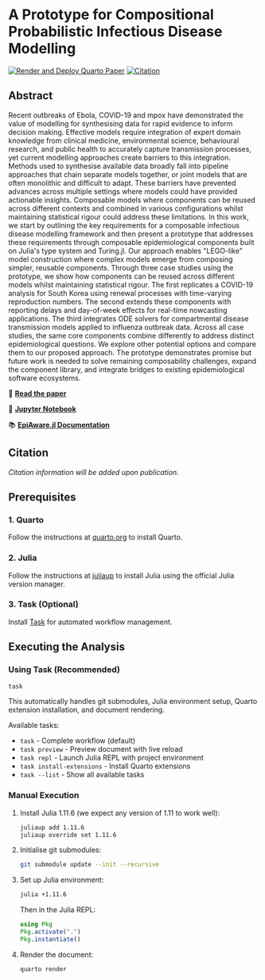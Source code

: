 # A Prototype for Compositional Probabilistic Infectious Disease Modelling

[![Render and Deploy Quarto Paper](https://github.com/EpiAware/PrototypeCompositionalProbablisticInfectiousDiseaseModelling/actions/workflows/render-and-deploy.yml/badge.svg)](https://github.com/EpiAware/PrototypeCompositionalProbablisticInfectiousDiseaseModelling/actions/workflows/render-and-deploy.yml)
[![Citation](https://img.shields.io/badge/Cite-CFF-blue)](https://github.com/EpiAware/PrototypeCompositionalProbablisticInfectiousDiseaseModelling/blob/main/CITATION.cff)

## Abstract

Recent outbreaks of Ebola, COVID-19 and mpox have demonstrated the value of modelling for synthesising data for rapid evidence to inform decision making. Effective models require integration of expert domain knowledge from clinical medicine, environmental science, behavioural research, and public health to accurately capture transmission processes, yet current modelling approaches create barriers to this integration. Methods used to synthesise available data broadly fall into pipeline approaches that chain separate models together, or joint models that are often monolithic and difficult to adapt. These barriers have prevented advances across multiple settings where models could have provided actionable insights. Composable models where components can be reused across different contexts and combined in various configurations whilst maintaining statistical rigour could address these limitations. In this work, we start by outlining the key requirements for a composable infectious disease modelling framework and then present a prototype that addresses these requirements through composable epidemiological components built on Julia's type system and Turing.jl. Our approach enables "LEGO-like" model construction where complex models emerge from composing simpler, reusable components. Through three case studies using the prototype, we show how components can be reused across different models whilst maintaining statistical rigour. The first replicates a COVID-19 analysis for South Korea using renewal processes with time-varying reproduction numbers. The second extends these components with reporting delays and day-of-week effects for real-time nowcasting applications. The third integrates ODE solvers for compartmental disease transmission models applied to influenza outbreak data. Across all case studies, the same core components combine differently to address distinct epidemiological questions. We explore other potential options and compare them to our proposed approach. The prototype demonstrates promise but future work is needed to solve remaining composability challenges, expand the component library, and integrate bridges to existing epidemiological software ecosystems.

📖 **[Read the paper](https://epiaware.org/PrototypeCompositionalProbablisticInfectiousDiseaseModelling/index.pdf)**

📓 **[Jupyter Notebook](https://epiaware.org/PrototypeCompositionalProbablisticInfectiousDiseaseModelling/index.ipynb)**

📚 **[EpiAware.jl Documentation](https://cdcgov.github.io/Rt-without-renewal/dev/)**

## Citation

*Citation information will be added upon publication.*

## Prerequisites

### 1. Quarto

Follow the instructions at [quarto.org](https://quarto.org/docs/get-started/) to install Quarto.

### 2. Julia

Follow the instructions at [juliaup](https://github.com/JuliaLang/juliaup) to install Julia using the official Julia version manager.

### 3. Task (Optional)

Install [Task](https://taskfile.dev/installation/) for automated workflow management.

## Executing the Analysis

### Using Task (Recommended)

```bash
task
```

This automatically handles git submodules, Julia environment setup, Quarto extension installation, and document rendering.

Available tasks:
- `task` - Complete workflow (default)
- `task preview` - Preview document with live reload
- `task repl` - Launch Julia REPL with project environment
- `task install-extensions` - Install Quarto extensions
- `task --list` - Show all available tasks

### Manual Execution

1. Install Julia 1.11.6 (we expect any version of 1.11 to work well):
   ```bash
   juliaup add 1.11.6
   juliaup override set 1.11.6
   ```

2. Initialise git submodules:
   ```bash
   git submodule update --init --recursive
   ```

3. Set up Julia environment:
   ```bash
   julia +1.11.6
   ```

   Then in the Julia REPL:
   ```julia
   using Pkg
   Pkg.activate(".")
   Pkg.instantiate()
   ```

4. Render the document:
   ```bash
   quarto render
   ```
